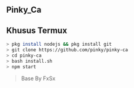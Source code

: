 ## Pinky_Ca

## Khusus Termux
```bash
> pkg install nodejs && pkg install git
> git clone https://github.com/pinky/pinky-ca
> cd pinky-ca
> bash install.sh
> npm start
```

> Base By FxSx